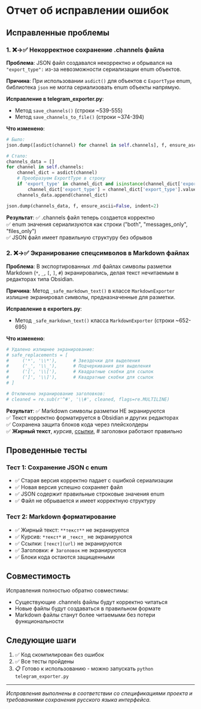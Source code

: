 # Отчет об исправлении ошибок

## Исправленные проблемы

### 1. ❌→✅ Некорректное сохранение .channels файла

**Проблема**: JSON файл создавался некорректно и обрывался на `"export_type":` из-за невозможности сериализации enum объектов.

**Причина**: При использовании `asdict()` для объектов с `ExportType` enum, библиотека `json` не могла сериализовать enum объекты напрямую.

**Исправление в telegram_exporter.py**:
- Метод `save_channels()` (строки ~539-555)  
- Метод `save_channels_to_file()` (строки ~374-394)

**Что изменено**:
```python
# Было:
json.dump([asdict(channel) for channel in self.channels], f, ensure_ascii=False, indent=2)

# Стало:
channels_data = []
for channel in self.channels:
    channel_dict = asdict(channel)
    # Преобразуем ExportType в строку
    if 'export_type' in channel_dict and isinstance(channel_dict['export_type'], ExportType):
        channel_dict['export_type'] = channel_dict['export_type'].value
    channels_data.append(channel_dict)

json.dump(channels_data, f, ensure_ascii=False, indent=2)
```

**Результат**: 
✅ .channels файл теперь создается корректно  
✅ enum значения сериализуются как строки ("both", "messages_only", "files_only")  
✅ JSON файл имеет правильную структуру без обрывов

### 2. ❌→✅ Экранирование спецсимволов в Markdown файлах

**Проблема**: В экспортированных .md файлах символы разметки Markdown (`*`, `_`, `[`, `]`, `#`) экранировались, делая текст нечитаемым в редакторах типа Obsidian.

**Причина**: Метод `_safe_markdown_text()` в классе `MarkdownExporter` излишне экранировал символы, предназначенные для разметки.

**Исправление в exporters.py**:
- Метод `_safe_markdown_text()` класса `MarkdownExporter` (строки ~652-695)

**Что изменено**:
```python
# Удалено излишнее экранирование:
# safe_replacements = [
#     ('*', '\\*'),      # Звездочки для выделения
#     ('_', '\\_'),      # Подчеркивания для выделения
#     ('[', '\\['),      # Квадратные скобки для ссылок
#     (']', '\\]'),      # Квадратные скобки для ссылок
# ]

# Отключено экранирование заголовков:
# cleaned = re.sub(r'^#', '\\#', cleaned, flags=re.MULTILINE)
```

**Результат**:
✅ Markdown символы разметки НЕ экранируются  
✅ Текст корректно форматируется в Obsidian и других редакторах  
✅ Сохранена защита блоков кода через плейсхолдеры  
✅ **Жирный текст**, *курсив*, [ссылки](url), # заголовки работают правильно

## Проведенные тесты

### Тест 1: Сохранение JSON с enum
- ✅ Старая версия корректно падает с ошибкой сериализации  
- ✅ Новая версия успешно сохраняет файл  
- ✅ JSON содержит правильные строковые значения enum  
- ✅ Файл не обрывается и имеет корректную структуру

### Тест 2: Markdown форматирование
- ✅ Жирный текст: `**текст**` не экранируется  
- ✅ Курсив: `*текст*` и `_текст_` не экранируются  
- ✅ Ссылки: `[текст](url)` не экранируются  
- ✅ Заголовки: `# Заголовок` не экранируются  
- ✅ Блоки кода остаются защищенными  

## Совместимость

Исправления полностью обратно совместимы:
- Существующие .channels файлы будут корректно читаться
- Новые файлы будут создаваться в правильном формате
- Markdown файлы станут более читаемыми без потери функциональности

## Следующие шаги

1. ✅ Код скомпилирован без ошибок
2. ✅ Все тесты пройдены
3. 📋 Готово к использованию - можно запускать `python telegram_exporter.py`

---
*Исправления выполнены в соответствии со спецификациями проекта и требованиями сохранения русского языка интерфейса.*